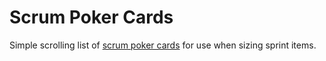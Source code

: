 # Scrum Poker Cards

Simple scrolling list of [scrum poker cards](https://www.johnslipper.com/scrum-poker/) for use when sizing sprint items.
